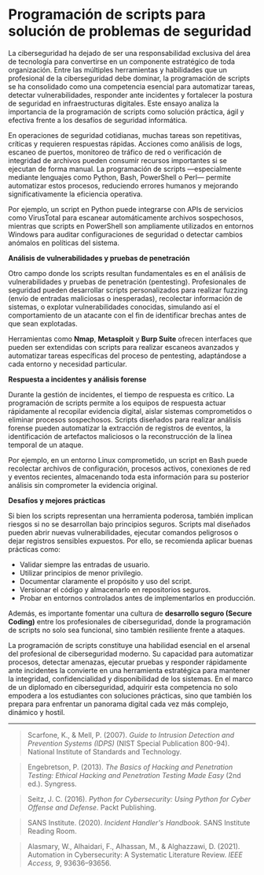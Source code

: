 # Programación de scripts para solución de problemas de seguridad

La ciberseguridad ha dejado de ser una responsabilidad exclusiva del área de tecnología para convertirse en un componente estratégico de toda organización. Entre las múltiples herramientas y habilidades que un profesional de la ciberseguridad debe dominar, la programación de scripts se ha consolidado como una competencia esencial para automatizar tareas, detectar vulnerabilidades, responder ante incidentes y fortalecer la postura de seguridad en infraestructuras digitales. Este ensayo analiza la importancia de la programación de scripts como solución práctica, ágil y efectiva frente a los desafíos de seguridad informática.

En operaciones de seguridad cotidianas, muchas tareas son repetitivas, críticas y requieren respuestas rápidas. Acciones como análisis de logs, escaneo de puertos, monitoreo de tráfico de red o verificación de integridad de archivos pueden consumir recursos importantes si se ejecutan de forma manual. La programación de scripts —especialmente mediante lenguajes como Python, Bash, PowerShell o Perl— permite automatizar estos procesos, reduciendo errores humanos y mejorando significativamente la eficiencia operativa.

Por ejemplo, un script en Python puede integrarse con APIs de servicios como VirusTotal para escanear automáticamente archivos sospechosos, mientras que scripts en PowerShell son ampliamente utilizados en entornos Windows para auditar configuraciones de seguridad o detectar cambios anómalos en políticas del sistema.

**Análisis de vulnerabilidades y pruebas de penetración**

Otro campo donde los scripts resultan fundamentales es en el análisis de vulnerabilidades y pruebas de penetración (pentesting). Profesionales de seguridad pueden desarrollar scripts personalizados para realizar fuzzing (envío de entradas maliciosas o inesperadas), recolectar información de sistemas, o explotar vulnerabilidades conocidas, simulando así el comportamiento de un atacante con el fin de identificar brechas antes de que sean explotadas.

Herramientas como **Nmap**, **Metasploit** y **Burp Suite** ofrecen interfaces que pueden ser extendidas con scripts para realizar escaneos avanzados y automatizar tareas específicas del proceso de pentesting, adaptándose a cada entorno y necesidad particular.

**Respuesta a incidentes y análisis forense**

Durante la gestión de incidentes, el tiempo de respuesta es crítico. La programación de scripts permite a los equipos de respuesta actuar rápidamente al recopilar evidencia digital, aislar sistemas comprometidos o eliminar procesos sospechosos. Scripts diseñados para realizar análisis forense pueden automatizar la extracción de registros de eventos, la identificación de artefactos maliciosos o la reconstrucción de la línea temporal de un ataque.

Por ejemplo, en un entorno Linux comprometido, un script en Bash puede recolectar archivos de configuración, procesos activos, conexiones de red y eventos recientes, almacenando toda esta información para su posterior análisis sin comprometer la evidencia original.

**Desafíos y mejores prácticas**

Si bien los scripts representan una herramienta poderosa, también implican riesgos si no se desarrollan bajo principios seguros. Scripts mal diseñados pueden abrir nuevas vulnerabilidades, ejecutar comandos peligrosos o dejar registros sensibles expuestos. Por ello, se recomienda aplicar buenas prácticas como:

- Validar siempre las entradas de usuario.
- Utilizar principios de menor privilegio.
- Documentar claramente el propósito y uso del script.
- Versionar el código y almacenarlo en repositorios seguros.
- Probar en entornos controlados antes de implementarlos en producción.

Además, es importante fomentar una cultura de **desarrollo seguro (Secure Coding)** entre los profesionales de ciberseguridad, donde la programación de scripts no solo sea funcional, sino también resiliente frente a ataques.

La programación de scripts constituye una habilidad esencial en el arsenal del profesional de ciberseguridad moderno. Su capacidad para automatizar procesos, detectar amenazas, ejecutar pruebas y responder rápidamente ante incidentes la convierte en una herramienta estratégica para mantener la integridad, confidencialidad y disponibilidad de los sistemas. En el marco de un diplomado en ciberseguridad, adquirir esta competencia no solo empodera a los estudiantes con soluciones prácticas, sino que también los prepara para enfrentar un panorama digital cada vez más complejo, dinámico y hostil.
____________________________
> Scarfone, K., & Mell, P. (2007). *Guide to Intrusion Detection and Prevention Systems (IDPS)* (NIST Special Publication 800-94). National Institute of Standards and Technology. 

> Engebretson, P. (2013). *The Basics of Hacking and Penetration Testing: Ethical Hacking and Penetration Testing Made Easy* (2nd ed.). Syngress.

> Seitz, J. C. (2016). *Python for Cybersecurity: Using Python for Cyber Offense and Defense*. Packt Publishing.

> SANS Institute. (2020). *Incident Handler's Handbook*. SANS Institute Reading Room. 

> Alasmary, W., Alhaidari, F., Alhassan, M., & Alghazzawi, D. (2021). Automation in Cybersecurity: A Systematic Literature Review. *IEEE Access, 9*, 93636–93656. 

